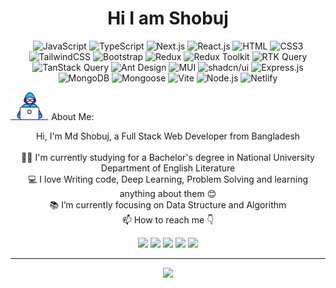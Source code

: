 <h1 align="center"> Hi I am Shobuj </h1>

<div align="center">
  
![JavaScript](https://img.shields.io/badge/JavaScript-F7DF1E?style=flat-square&logo=javascript&logoColor=black)
![TypeScript](https://img.shields.io/badge/TypeScript-007ACC?style=flat-square&logo=typescript&logoColor=white)
![Next.js](https://img.shields.io/badge/Next.js-000000?style=flat-square&logo=next.js&logoColor=white)
![React.js](https://img.shields.io/badge/React.js-0081CB?style=flat-square&logo=react&logoColor=61DAFB)
![HTML](https://img.shields.io/badge/HTML5-E34F26?style=flat-square&logo=html5&logoColor=white)
![CSS3](https://img.shields.io/badge/CSS3-1572B6?style=flat-square&logo=css3&logoColor=white)
![TailwindCSS](https://img.shields.io/badge/Tailwind_CSS-38B2AC?style=flat-square&logo=tailwind-css&logoColor=white)
![Bootstrap](https://img.shields.io/badge/Bootstrap-563D7C?style=flat-square&logo=bootstrap&logoColor=white)
![Redux](https://img.shields.io/badge/Redux-764ABC?style=flat-square&logo=redux&logoColor=white)
![Redux Toolkit](https://img.shields.io/badge/Redux%20Toolkit-593D88?style=flat-square&logo=redux&logoColor=white)
![RTK Query](https://img.shields.io/badge/RTK%20Query-FF4785?style=flat-square&logo=redux&logoColor=white)
![TanStack Query](https://img.shields.io/badge/TanStack%20Query-FF4154?style=flat-square&logo=react-query&logoColor=white)
![Ant Design](https://img.shields.io/badge/Ant%20Design-0170FE?style=flat-square&logo=ant-design&logoColor=white)
![MUI](https://img.shields.io/badge/MUI-007FFF?style=flat-square&logo=mui&logoColor=white)
![shadcn/ui](https://img.shields.io/badge/shadcn/ui-111827?style=flat-square&logo=tailwindcss&logoColor=white)
![Express.js](https://img.shields.io/badge/Express.js-000000?style=flat-square&logo=express&logoColor=white)
![MongoDB](https://img.shields.io/badge/MongoDB-47A248?style=flat-square&logo=mongodb&logoColor=white)
![Mongoose](https://img.shields.io/badge/Mongoose-880000?style=flat-square&logo=mongoose&logoColor=white)
![Vite](https://img.shields.io/badge/Vite-593D88?style=flat-square&logo=vite&logoColor=white)
![Node.js](https://img.shields.io/badge/Node.js-43853D?style=flat-square&logo=node.js&logoColor=white)
![Netlify](https://img.shields.io/badge/Netlify-00C7B7?style=flat-square&logo=netlify&logoColor=white) 

</div>

<img src="/images/Developer.gif" alt="developer gif"  height="45px"> About Me:

<p align="center">
  Hi, I'm Md Shobuj, a Full Stack Web Developer from Bangladesh
  <br>
  <br>
  👨‍🎓 I'm currently studying for a Bachelor's degree in National University Department of English Literature
  <br>
  💻 I love Writing code, Deep Learning, Problem Solving and learning anything about them 😊
  <br>
  📚 I’m currently focusing on Data Structure and Algorithm 
  <br>
  📫 How to reach me 👇
</p>
<p align="center"> <a href="https://www.linkedin.com/in/mdshobujdev/"><img src="https://img.shields.io/badge/linkedin-%230077B5.svg?&style=for-the-badge&logo=linkedin&logoColor=white" height=23></a> <a href="mailto:md.shobuj.developer@gmail.com"><img src="https://img.shields.io/badge/Gmail-D14836?style=for-the-badge&logo=gmail&logoColor=white" height=23></a>
  <!--  <a href="http://wa.me//201010147580"><img src="https://img.shields.io/badge/WhatsApp-25D366?style=for-the-badge&logo=whatsapp&logoColor=white" height=23></a> --> 
   <a href="#"><img src="https://img.shields.io/badge/Twitter-222222?style=for-the-badge&logo=twitter&logoColor=white" height=23></a>
<!--   <a href="https://github.com/HalemoGPA/"><img src="https://img.shields.io/badge/GitHub-100000?style=for-the-badge&logo=github&logoColor=white" height=23></a> -->
 <!--  <a href="https://www.youtube.com/watch?v=p0uAJ6Eu4Rs"><img src="https://img.shields.io/badge/YouTube-FF0000?style=for-the-badge&logo=youtube&logoColor=white" height=23></a> -->
  <a href="#"><img src="https://img.shields.io/badge/Telegram-2CA5E0?style=for-the-badge&logo=telegram&logoColor=white" height=23></a>  <a href="#"><img src="https://img.shields.io/badge/codeforces-%234566B5.svg?&style=for-the-badge&logo=codeforces&logoColor=white" height=23></a></p>
<hr>

<p align="center">
  <img src="https://capsule-render.vercel.app/api?type=waving&color=timeGradient&height=65&section=footer"/>
</p>
